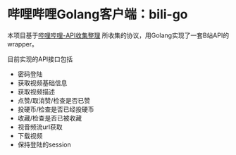 
# 哔哩哔哩Golang客户端：bili-go

本项目基于[哔哩哔哩-API收集整理](https://github.com/SocialSisterYi/bilibili-API-collect)
所收集的协议，用Golang实现了一套B站API的wrapper。

目前实现的API接口包括

* 密码登陆
* 获取视频基础信息
* 获取视频描述
* 点赞/取消赞/检查是否已赞
* 投硬币/检查是否已经投硬币
* 收藏/检查是否已被收藏
* 视音频流url获取
* 下载视频
* 保持登陆的session


